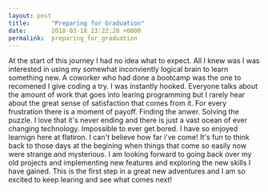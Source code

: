 ```yaml
---
layout: post
title:      "Preparing for Graduation"
date:       2018-03-18 23:22:28 +0000
permalink:  preparing_for_graduation
---
```



At the start of this journey I had no idea what to expect. All I knew was I was interested in using my somewhat inconviently logical brain to learn something new. A coworker who had done a bootcamp was the one to recomened I give coding a try. I was instantly hooked. Everyone talks about the amount of work that goes into learing programming but I rarely hear about the great sense of satisfaction that comes from it. For every frustration there is a moment of payoff. Finding the anwer. Solving the puzzle. I love that it's never ending and there is just a vast ocean of ever changing technology. Impossible to ever get bored. I have so enjoyed learnign here at flatiron. I can't believe how far i've come! It's fun to think back to those days at the begining when things that come so easily now were strange and mysterious. I am looking forward to going back over my old projects and implementing new features and exploring the new skills I have gained. This is the first step in a great new adventures and I am so excited to keep learing and see what comes next!

